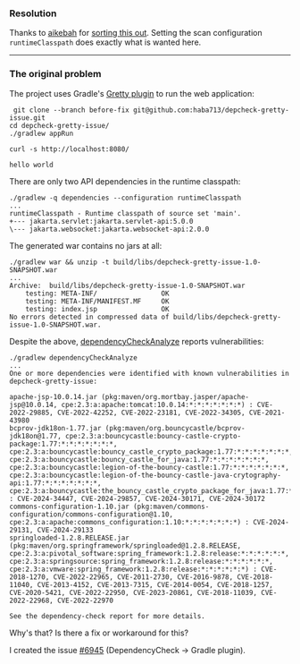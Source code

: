 ### Resolution

Thanks to [aikebah][aikebah] for [sorting this out][resolution]. Setting the
scan configuration `runtimeClasspath` does exactly what is wanted here.

---

### The original problem

The project uses Gradle's [Gretty plugin][gretty] to run the web application:
```
 git clone --branch before-fix git@github.com:haba713/depcheck-gretty-issue.git
cd depcheck-gretty-issue/
./gradlew appRun
```
```
curl -s http://localhost:8080/

hello world
```

There are only two API dependencies in the runtime classpath:
```
./gradlew -q dependencies --configuration runtimeClasspath       
...
runtimeClasspath - Runtime classpath of source set 'main'.
+--- jakarta.servlet:jakarta.servlet-api:5.0.0
\--- jakarta.websocket:jakarta.websocket-api:2.0.0
```

The generated war contains no jars at all:
```
./gradlew war && unzip -t build/libs/depcheck-gretty-issue-1.0-SNAPSHOT.war 
...
Archive:  build/libs/depcheck-gretty-issue-1.0-SNAPSHOT.war
    testing: META-INF/                OK
    testing: META-INF/MANIFEST.MF     OK
    testing: index.jsp                OK
No errors detected in compressed data of build/libs/depcheck-gretty-issue-1.0-SNAPSHOT.war.
```

Despite the above, [dependencyCheckAnalyze][dca] reports vulnerabilities:
```
./gradlew dependencyCheckAnalyze                          
...
One or more dependencies were identified with known vulnerabilities in depcheck-gretty-issue:

apache-jsp-10.0.14.jar (pkg:maven/org.mortbay.jasper/apache-jsp@10.0.14, cpe:2.3:a:apache:tomcat:10.0.14:*:*:*:*:*:*:*) : CVE-2022-29885, CVE-2022-42252, CVE-2022-23181, CVE-2022-34305, CVE-2021-43980
bcprov-jdk18on-1.77.jar (pkg:maven/org.bouncycastle/bcprov-jdk18on@1.77, cpe:2.3:a:bouncycastle:bouncy-castle-crypto-package:1.77:*:*:*:*:*:*:*, cpe:2.3:a:bouncycastle:bouncy_castle_crypto_package:1.77:*:*:*:*:*:*:*, cpe:2.3:a:bouncycastle:bouncy_castle_for_java:1.77:*:*:*:*:*:*:*, cpe:2.3:a:bouncycastle:legion-of-the-bouncy-castle:1.77:*:*:*:*:*:*:*, cpe:2.3:a:bouncycastle:legion-of-the-bouncy-castle-java-crytography-api:1.77:*:*:*:*:*:*:*, cpe:2.3:a:bouncycastle:the_bouncy_castle_crypto_package_for_java:1.77:*:*:*:*:*:*:*) : CVE-2024-34447, CVE-2024-29857, CVE-2024-30171, CVE-2024-30172
commons-configuration-1.10.jar (pkg:maven/commons-configuration/commons-configuration@1.10, cpe:2.3:a:apache:commons_configuration:1.10:*:*:*:*:*:*:*) : CVE-2024-29131, CVE-2024-29133
springloaded-1.2.8.RELEASE.jar (pkg:maven/org.springframework/springloaded@1.2.8.RELEASE, cpe:2.3:a:pivotal_software:spring_framework:1.2.8:release:*:*:*:*:*:*, cpe:2.3:a:springsource:spring_framework:1.2.8:release:*:*:*:*:*:*, cpe:2.3:a:vmware:spring_framework:1.2.8:release:*:*:*:*:*:*) : CVE-2018-1270, CVE-2022-22965, CVE-2011-2730, CVE-2016-9878, CVE-2018-11040, CVE-2013-4152, CVE-2013-7315, CVE-2014-0054, CVE-2018-1257, CVE-2020-5421, CVE-2022-22950, CVE-2023-20861, CVE-2018-11039, CVE-2022-22968, CVE-2022-22970

See the dependency-check report for more details.
```

Why's that? Is there a fix or workaround for this?

I created the issue [#6945][6945] (DependencyCheck → Gradle plugin).

[aikebah]: (https://github.com/aikebah)
[resolution]: https://github.com/jeremylong/DependencyCheck/issues/6945#issuecomment-2331225711
[gretty]: https://gretty-gradle-plugin.github.io/gretty-doc/
[dca]: https://jeremylong.github.io/DependencyCheck/dependency-check-gradle/configuration.html
[6945]: https://github.com/jeremylong/DependencyCheck/issues/6945
